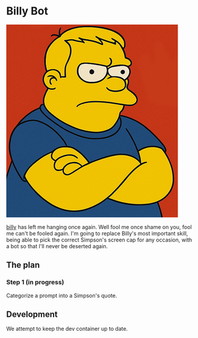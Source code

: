 # Billy Bot

![billy-bot](billy-bot.png)

[billy](https://github.com/billyhandiii) has left me hanging once again.  Well fool me once shame on you, fool me can't be fooled again.  I'm going to replace Billy's most important skill, being able to pick the correct Simpson's screen cap for any occasion, with a bot so that I'll never be deserted again.

## The plan

### Step 1 (in progress)

Categorize a prompt into a Simpson's quote.

## Development

We attempt to keep the dev container up to date.

